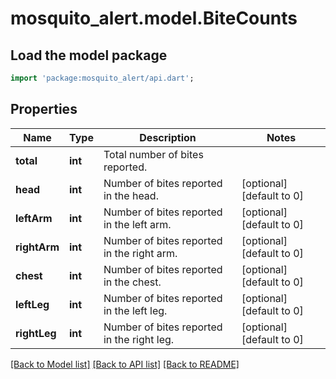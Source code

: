 # mosquito_alert.model.BiteCounts

## Load the model package
```dart
import 'package:mosquito_alert/api.dart';
```

## Properties
Name | Type | Description | Notes
------------ | ------------- | ------------- | -------------
**total** | **int** | Total number of bites reported. | 
**head** | **int** | Number of bites reported in the head. | [optional] [default to 0]
**leftArm** | **int** | Number of bites reported in the left arm. | [optional] [default to 0]
**rightArm** | **int** | Number of bites reported in the right arm. | [optional] [default to 0]
**chest** | **int** | Number of bites reported in the chest. | [optional] [default to 0]
**leftLeg** | **int** | Number of bites reported in the left leg. | [optional] [default to 0]
**rightLeg** | **int** | Number of bites reported in the right leg. | [optional] [default to 0]

[[Back to Model list]](../README.md#documentation-for-models) [[Back to API list]](../README.md#documentation-for-api-endpoints) [[Back to README]](../README.md)


